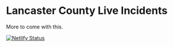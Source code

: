 # Lancaster County Live Incidents

More to come with this.

[![Netlify Status](https://api.netlify.com/api/v1/badges/a304cedd-afca-4827-a3bd-34b272c23ad3/deploy-status)](https://app.netlify.com/sites/lanco-live-incidents/deploys)
